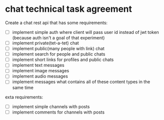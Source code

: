 # chat technical task agreement

Create a chat rest api that has some requirements:

- [ ] implement simple auth where client will pass user id instead of jwt token (because auth isn't a goal of that experiment)
- [ ] implement private(tet-a-tet) chat
- [ ] implement public(many people with link) chat
- [ ] implement search for people and public chats
- [ ] implement short links for profiles and public chats
- [ ] implement text messages
- [ ] implement image messages
- [ ] implement audio messages
- [ ] implement messages what contains all of these content types in the same time

exta requirements:

- [ ] implement simple channels with posts
- [ ] implement comments for channels with posts
